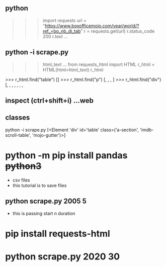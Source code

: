 ## python
>>> import requests
>>> url = "https://www.boxofficemojo.com/year/world/?ref_=bo_nb_di_tab"
>>> r = requests.get(url)
>>> r.status_code
200
>>> r.text
...
## python -i scrape.py
>>> html_text
...
>>> from requests_html import HTML
>>> r_html = HTML(html=html_text)
>>> r_html
<HTML url='https://example.org/'>
>>> r_html.find("table")
[<Element 'table' class=('a-bordered', 'a-horizontal-stripes', 'a-size-base', 'a-span12', 'mojo-body-table', 'mojo-table-annotated')>]
>>> r_html.find("p")
[<Element 'p' >, <Element 'p' class=('mojo-help-row',)>, <Element 'p' >, <Element 'p' >]
>>> r_html.find("div")
[<Element 'div' id='a-page'>, <Element 'div' class=('a-section', 'a-spacing-none', 'mojo-navigation', 'mojo-header', 'mojo-flex', 'mojo-flex-h')>, <Element 'div' class=('a-section', 'mojo-logo')>, <Element 'div' class=('a-section', 'a-spacing-none', 'mojo-nav-elements', 'mojo-flex', 'mojo-flex-h', 'mojo-flex-1')>, <Element 'div' class=('a-section', 'a-spacing-none', 'mojo-search-bar', 'mojo-flex', 'mojo-flex-h')>, <Element 'div' class=('a-section', 'a-spacing-none', 'mojo-search')>, <Element 'div' class=('a-section', 'a-spacing-none', 'mojo-mobile-options')>,

## inspect (ctrl+shift+i) ...web
## classes
python -i scrape.py
[<Element 'div' id='table' class=('a-section', 'imdb-scroll-table', 'mojo-gutter')>]
>>> 

# python -m pip install pandas ~~python3~~
* csv files
* this tutorial is to save files

## python scrape.py 2005 5  
* this is passing start n duration

# pip install requests-html

# python scrape.py 2020 30